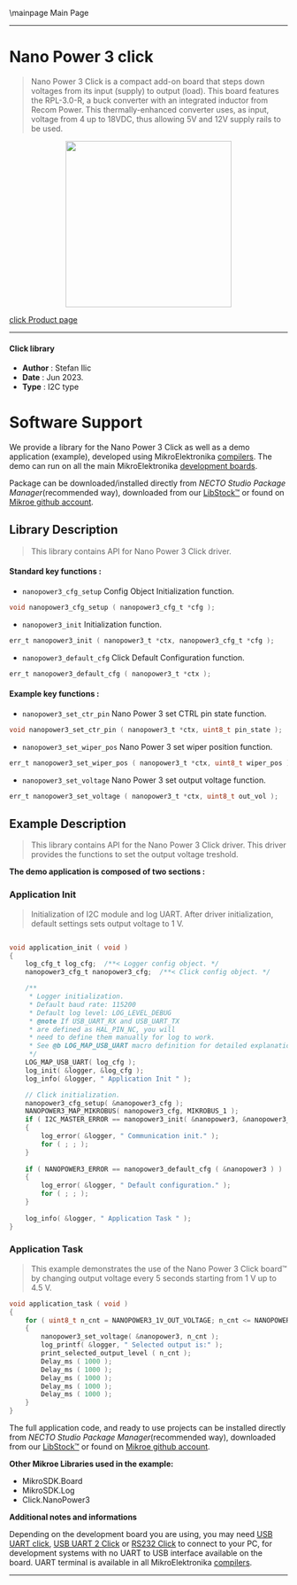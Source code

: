 \mainpage Main Page

---
# Nano Power 3 click

> Nano Power 3 Click is a compact add-on board that steps down voltages from its input (supply) to output (load). This board features the RPL-3.0-R, a buck converter with an integrated inductor from Recom Power. This thermally-enhanced converter uses, as input, voltage from 4 up to 18VDC, thus allowing 5V and 12V supply rails to be used.

<p align="center">
  <img src="https://download.mikroe.com/images/click_for_ide/nanopower3_click.png" height=300px>
</p>

[click Product page](https://www.mikroe.com/nano-power-3-click)

---


#### Click library

- **Author**        : Stefan Ilic
- **Date**          : Jun 2023.
- **Type**          : I2C type


# Software Support

We provide a library for the Nano Power 3 Click
as well as a demo application (example), developed using MikroElektronika
[compilers](https://www.mikroe.com/necto-studio).
The demo can run on all the main MikroElektronika [development boards](https://www.mikroe.com/development-boards).

Package can be downloaded/installed directly from *NECTO Studio Package Manager*(recommended way), downloaded from our [LibStock&trade;](https://libstock.mikroe.com) or found on [Mikroe github account](https://github.com/MikroElektronika/mikrosdk_click_v2/tree/master/clicks).

## Library Description

> This library contains API for Nano Power 3 Click driver.

#### Standard key functions :

- `nanopower3_cfg_setup` Config Object Initialization function.
```c
void nanopower3_cfg_setup ( nanopower3_cfg_t *cfg );
```

- `nanopower3_init` Initialization function.
```c
err_t nanopower3_init ( nanopower3_t *ctx, nanopower3_cfg_t *cfg );
```

- `nanopower3_default_cfg` Click Default Configuration function.
```c
err_t nanopower3_default_cfg ( nanopower3_t *ctx );
```

#### Example key functions :

- `nanopower3_set_ctr_pin` Nano Power 3 set CTRL pin state function.
```c
void nanopower3_set_ctr_pin ( nanopower3_t *ctx, uint8_t pin_state );
```

- `nanopower3_set_wiper_pos` Nano Power 3 set wiper position function.
```c
err_t nanopower3_set_wiper_pos ( nanopower3_t *ctx, uint8_t wiper_pos );
```

- `nanopower3_set_voltage` Nano Power 3 set output voltage function.
```c
err_t nanopower3_set_voltage ( nanopower3_t *ctx, uint8_t out_vol );
```

## Example Description

> This library contains API for the Nano Power 3 Click driver.
  This driver provides the functions to set the output voltage treshold.

**The demo application is composed of two sections :**

### Application Init

> Initialization of I2C module and log UART.
  After driver initialization, default settings sets output voltage to 1 V.

```c

void application_init ( void ) 
{
    log_cfg_t log_cfg;  /**< Logger config object. */
    nanopower3_cfg_t nanopower3_cfg;  /**< Click config object. */

    /** 
     * Logger initialization.
     * Default baud rate: 115200
     * Default log level: LOG_LEVEL_DEBUG
     * @note If USB_UART_RX and USB_UART_TX 
     * are defined as HAL_PIN_NC, you will 
     * need to define them manually for log to work. 
     * See @b LOG_MAP_USB_UART macro definition for detailed explanation.
     */
    LOG_MAP_USB_UART( log_cfg );
    log_init( &logger, &log_cfg );
    log_info( &logger, " Application Init " );

    // Click initialization.
    nanopower3_cfg_setup( &nanopower3_cfg );
    NANOPOWER3_MAP_MIKROBUS( nanopower3_cfg, MIKROBUS_1 );
    if ( I2C_MASTER_ERROR == nanopower3_init( &nanopower3, &nanopower3_cfg ) ) 
    {
        log_error( &logger, " Communication init." );
        for ( ; ; );
    }
    
    if ( NANOPOWER3_ERROR == nanopower3_default_cfg ( &nanopower3 ) )
    {
        log_error( &logger, " Default configuration." );
        for ( ; ; );
    }
    
    log_info( &logger, " Application Task " );
}

```

### Application Task

> This example demonstrates the use of the Nano Power 3 Click board™ by changing 
  output voltage every 5 seconds starting from 1 V up to 4.5 V.

```c
void application_task ( void ) 
{
    for ( uint8_t n_cnt = NANOPOWER3_1V_OUT_VOLTAGE; n_cnt <= NANOPOWER3_4V5_OUT_VOLTAGE; n_cnt++ )
    {
        nanopower3_set_voltage( &nanopower3, n_cnt );
        log_printf( &logger, " Selected output is:" );
        print_selected_output_level ( n_cnt );
        Delay_ms ( 1000 );
        Delay_ms ( 1000 );
        Delay_ms ( 1000 );
        Delay_ms ( 1000 );
        Delay_ms ( 1000 );
    }
}
```

The full application code, and ready to use projects can be installed directly from *NECTO Studio Package Manager*(recommended way), downloaded from our [LibStock&trade;](https://libstock.mikroe.com) or found on [Mikroe github account](https://github.com/MikroElektronika/mikrosdk_click_v2/tree/master/clicks).

**Other Mikroe Libraries used in the example:**

- MikroSDK.Board
- MikroSDK.Log
- Click.NanoPower3

**Additional notes and informations**

Depending on the development board you are using, you may need
[USB UART click](https://www.mikroe.com/usb-uart-click),
[USB UART 2 Click](https://www.mikroe.com/usb-uart-2-click) or
[RS232 Click](https://www.mikroe.com/rs232-click) to connect to your PC, for
development systems with no UART to USB interface available on the board. UART
terminal is available in all MikroElektronika
[compilers](https://shop.mikroe.com/compilers).

---
